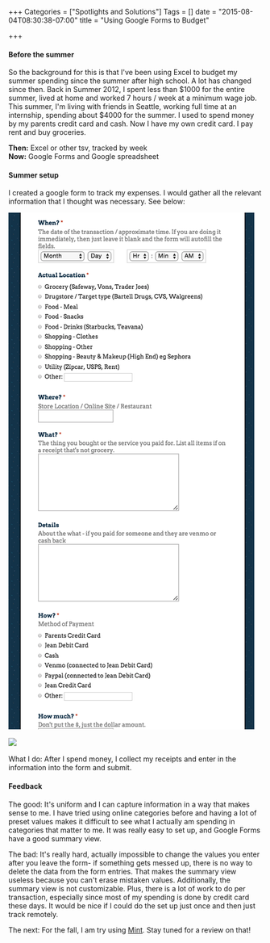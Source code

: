 +++
Categories = ["Spotlights and Solutions"]
Tags = []
date = "2015-08-04T08:30:38-07:00"
title = "Using Google Forms to Budget"

+++


#### Before the summer
So the background for this is that I've been using Excel to budget my summer spending since the summer after high school. A lot has changed since then. Back in Summer 2012, I spent less than $1000 for the entire summer, lived at home and worked 7 hours / week at a minimum wage job. This summer, I'm living with friends in Seattle, working full time at an internship, spending about $4000 for the summer. I used to spend money by my parents credit card and cash. Now I have my own credit card. I pay rent and buy groceries.

**Then:** Excel or other tsv, tracked by week 
<br>
**Now:** Google Forms and Google spreadsheet 

#### Summer setup

I created a google form to track my expenses. I would gather all the relevant information that I thought was necessary. See below:

![](post/summer2015budget.png)

![](post/summer2015budget2.png)

What I do: After I spend money, I collect my receipts and enter in the information into the form and submit. 

#### Feedback 

The good: It's uniform and I can capture information in a way that makes sense to me. I have tried using online categories before and having a lot of preset values makes it difficult to see what I actually am spending in categories that matter to me. It was really easy to set up, and Google Forms have a good summary view. 

The bad: It's really hard, actually impossible to change the values you enter after you leave the form- if something gets messed up, there is no way to delete the data from the form entries. That makes the summary view useless because you can't erase mistaken values. Additionally, the summary view is not customizable. Plus, there is a lot of work to do per transaction, especially since most of my spending is done by credit card these days. It would be nice if I could do the set up just once and then just track remotely. 

The next: For the fall, I am try using [Mint](https://www.mint.com/). Stay tuned for a review on that! 
